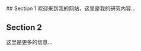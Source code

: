 <div class="hero-section">
  <h1> </h1>
</div>

<div class="content">
  <!-- 你的其他内容 -->
  ## Section 1
  欢迎来到我的网站，这里是我的研究内容...

  ## Section 2
  这里是更多的信息...
</div>